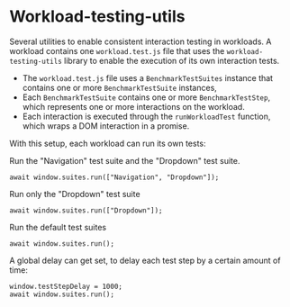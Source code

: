 # Workload-testing-utils

Several utilities to enable consistent interaction testing in workloads.
A workload contains one `workload.test.js` file that uses the `workload-testing-utils` library to enable the execution of its own interaction tests.

-   The `workload.test.js` file uses a `BenchmarkTestSuites` instance that contains one or more `BenchmarkTestSuite` instances,
-   Each `BenchmarkTestSuite` contains one or more `BenchmarkTestStep`, which represents one or more interactions on the workload.
-   Each interaction is executed through the `runWorkloadTest` function, which wraps a DOM interaction in a promise.

With this setup, each workload can run its own tests:

Run the "Navigation" test suite and the "Dropdown" test suite.

```
await window.suites.run(["Navigation", "Dropdown"]);
```

Run only the "Dropdown" test suite

```
await window.suites.run(["Dropdown"]);
```

Run the default test suites

```
await window.suites.run();
```

A global delay can get set, to delay each test step by a certain amount of time:

```
window.testStepDelay = 1000;
await window.suites.run();
```
